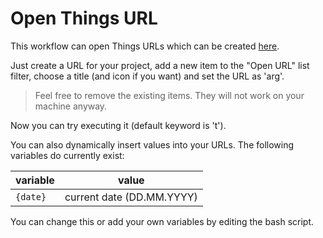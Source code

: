 # Open Things URL

This workflow can open Things URLs which can be created [here](https://culturedcode.com/things/support/articles/2803573/).

Just create a URL for your project, add a new item to the "Open URL" list filter, choose a title (and icon if you want) and set the URL as 'arg'.

> Feel free to remove the existing items. They will not work on your machine anyway.

Now you can try executing it (default keyword is 't').

You can also dynamically insert values into your URLs. The following variables do currently exist:

| variable | value                     |
| -------- | ------------------------- |
| `{date}` | current date (DD.MM.YYYY) |

You can change this or add your own variables by editing the bash script.

